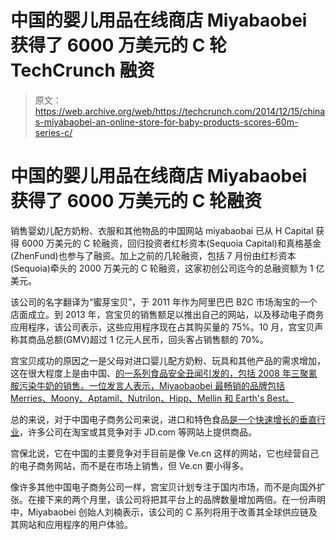 # 中国的婴儿用品在线商店 Miyabaobei 获得了 6000 万美元的 C 轮 TechCrunch 融资

> 原文：<https://web.archive.org/web/https://techcrunch.com/2014/12/15/chinas-miyabaobei-an-online-store-for-baby-products-scores-60m-series-c/>

# 中国的婴儿用品在线商店 Miyabaobei 获得了 6000 万美元的 C 轮融资

销售婴幼儿配方奶粉、衣服和其他物品的中国网站 miyabaobai 已从 H Capital 获得 6000 万美元的 C 轮融资，回归投资者红杉资本(Sequoia Capital)和真格基金(ZhenFund)也参与了融资。加上之前的几轮融资，包括 7 月份由红杉资本(Sequoia)牵头的 2000 万美元的 C 轮融资，这家初创公司迄今的总融资额为 1 亿美元。

该公司的名字翻译为“蜜芽宝贝”，于 2011 年作为阿里巴巴 B2C 市场淘宝的一个店面成立。到 2013 年，宫宝贝的销售额足以推出自己的网站，以及移动电子商务应用程序，该公司表示，这些应用程序现在占其购买量的 75%。10 月，宫宝贝声称其商品总额(GMV)超过 1 亿元人民币，回头客占销售额的 70%。

宫宝贝成功的原因之一是父母对进口婴儿配方奶粉、玩具和其他产品的需求增加，这在很大程度上是由中国、[的一系列食品安全丑闻引发的，包括 2008 年三聚氰胺污染牛奶的销售。一位发言人表示，Miyaobaobei 最畅销的品牌包括 Merries、Moony、Aptamil、Nutrilon、Hipp、Mellin 和 Earth's Best。](https://web.archive.org/web/20221210063915/http://www.scmp.com/news/china/article/1277299/chinese-pay-more-imported-baby-goods-over-contamination-fears)

总的来说，对于中国电子商务公司来说，进口和特色食品[是一个快速增长的垂直行业](https://web.archive.org/web/20221210063915/http://www.forbes.com/sites/ywang/2014/10/14/costco-makes-china-debut-through-alibaba/)，许多公司在淘宝或其竞争对手 JD.com 等网站上提供商品。

宫保北说，它在中国的主要竞争对手目前是像 Ve.cn 这样的网站，它也经营自己的电子商务网站，而不是在市场上销售，但 Ve.cn 要小得多。

像许多其他中国电子商务公司一样，宫宝贝计划专注于国内市场，而不是向国外扩张。在接下来的两个月里，该公司将把其平台上的品牌数量增加两倍。在一份声明中，Miyabaobei 创始人刘楠表示，该公司的 C 系列将用于改善其全球供应链及其网站和应用程序的用户体验。